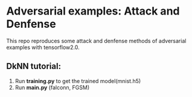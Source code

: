 # Adversarial examples: Attack and Denfense
 This repo reproduces some attack and denfense methods of
  adversarial examples with tensorflow2.0.

## DkNN tutorial:
 1. Run **training.py** to get the trained model(mnist.h5)
 2. Run **main.py** (falconn, FGSM)
